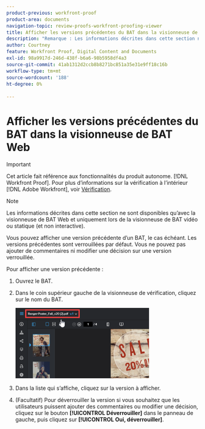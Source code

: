 ```yaml
---
product-previous: workfront-proof
product-area: documents
navigation-topic: review-proofs-workfront-proofing-viewer
title: Afficher les versions précédentes du BAT dans la visionneuse de BAT Web
description: "Remarque : Les informations décrites dans cette section ne sont disponibles qu’avec la visionneuse de BAT Web et uniquement lors de la visionneuse de BAT vidéo ou statique (et non interactive)."
author: Courtney
feature: Workfront Proof, Digital Content and Documents
exl-id: 98a9917d-246d-438f-b6a6-98b5958df4a3
source-git-commit: 41ab1312d2ccb8b8271bc851a35e31e9ff18c16b
workflow-type: tm+mt
source-wordcount: '188'
ht-degree: 0%

---
```


# Afficher les versions précédentes du BAT dans la visionneuse de BAT Web

>[!IMPORTANT]
>
>Cet article fait référence aux fonctionnalités du produit autonome. [!DNL Workfront Proof]. Pour plus d’informations sur la vérification à l’intérieur [!DNL Adobe Workfront], voir [Vérification](../../../review-and-approve-work/proofing/proofing.md).

>[!NOTE]
>
>Les informations décrites dans cette section ne sont disponibles qu’avec la visionneuse de BAT Web et uniquement lors de la visionneuse de BAT vidéo ou statique (et non interactive).

Vous pouvez afficher une version précédente d’un BAT, le cas échéant. Les versions précédentes sont verrouillées par défaut. Vous ne pouvez pas ajouter de commentaires ni modifier une décision sur une version verrouillée.

Pour afficher une version précédente :

1. Ouvrez le BAT.
1. Dans le coin supérieur gauche de la visionneuse de vérification, cliquez sur le nom du BAT.

   ![phq_viewer_version.png](assets/phq-viewer-version-350x184.png)

1. Dans la liste qui s’affiche, cliquez sur la version à afficher.
1. (Facultatif) Pour déverrouiller la version si vous souhaitez que les utilisateurs puissent ajouter des commentaires ou modifier une décision, cliquez sur le bouton **[!UICONTROL Déverrouiller]** dans le panneau de gauche, puis cliquez sur **[!UICONTROL Oui, déverrouiller]**.
